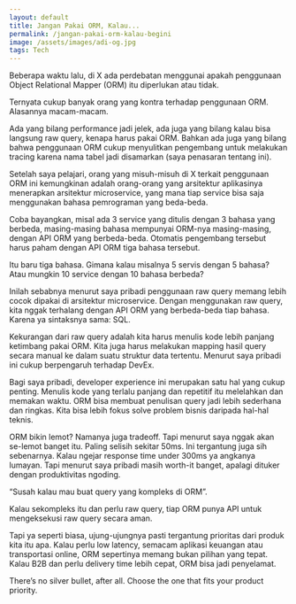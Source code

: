 ```yaml
---
layout: default
title: Jangan Pakai ORM, Kalau...
permalink: /jangan-pakai-orm-kalau-begini
image: /assets/images/adi-og.jpg
tags: Tech
---
```


Beberapa waktu lalu, di X ada perdebatan menggunai apakah penggunaan Object Relational Mapper (ORM) itu diperlukan atau tidak.

Ternyata cukup banyak orang yang kontra terhadap penggunaan ORM. Alasannya macam-macam.

Ada yang bilang performance jadi jelek, ada juga yang bilang kalau bisa langsung raw query, kenapa harus pakai ORM. Bahkan ada juga yang bilang bahwa penggunaan ORM cukup menyulitkan pengembang untuk melakukan tracing karena nama tabel jadi disamarkan (saya penasaran tentang ini).

Setelah saya pelajari, orang yang misuh-misuh di X terkait penggunaan ORM ini kemungkinan adalah orang-orang yang arsitektur aplikasinya menerapkan arsitektur microservice, yang mana tiap service bisa saja menggunakan bahasa pemrograman yang beda-beda.

Coba bayangkan, misal ada 3 service yang ditulis dengan 3 bahasa yang berbeda, masing-masing bahasa mempunyai ORM-nya masing-masing, dengan API ORM yang berbeda-beda. Otomatis pengembang tersebut harus paham dengan API ORM tiga bahasa tersebut.

Itu baru tiga bahasa. Gimana kalau misalnya 5 servis dengan 5 bahasa? Atau mungkin 10 service dengan 10 bahasa berbeda?

Inilah sebabnya menurut saya pribadi penggunaan raw query memang lebih cocok dipakai di arsitektur microservice. Dengan menggunakan raw query, kita nggak terhalang dengan API ORM yang berbeda-beda tiap bahasa. Karena ya sintaksnya sama: SQL.

Kekurangan dari raw query adalah kita harus menulis kode lebih panjang ketimbang pakai ORM. Kita juga harus melakukan mapping hasil query secara manual ke dalam suatu struktur data tertentu. Menurut saya pribadi ini cukup berpengaruh terhadap DevEx.

Bagi saya pribadi, developer experience ini merupakan satu hal yang cukup penting. Menulis kode yang terlalu panjang dan repetitif itu melelahkan dan memakan waktu. ORM bisa membuat penulisan query jadi lebih sederhana dan ringkas. Kita bisa lebih fokus solve problem bisnis daripada hal-hal teknis.

ORM bikin lemot? Namanya juga tradeoff. Tapi menurut saya nggak akan se-lemot banget itu. Paling selisih sekitar 50ms. Ini tergantung juga sih sebenarnya. Kalau ngejar response time under 300ms ya angkanya lumayan. Tapi menurut saya pribadi masih worth-it banget, apalagi dituker dengan produktivitas ngoding.

“Susah kalau mau buat query yang kompleks di ORM”.

Kalau sekompleks itu dan perlu raw query, tiap ORM punya API untuk mengeksekusi raw query secara aman.

Tapi ya seperti biasa, ujung-ujungnya pasti tergantung prioritas dari produk kita itu apa. Kalau perlu low latency, semacam aplikasi keuangan atau transportasi online, ORM sepertinya memang bukan pilihan yang tepat. Kalau B2B dan perlu delivery time lebih cepat, ORM bisa jadi penyelamat.

There’s no silver bullet, after all. Choose the one that fits your product priority.
